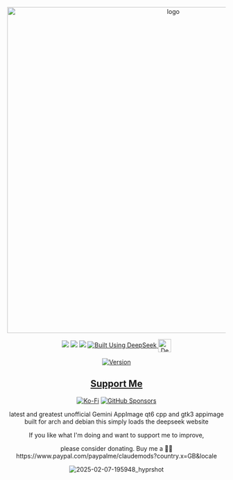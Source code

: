 <p align="center">
    <img width="750" src="https://i.postimg.cc/Dzt3wkW2/Google-Gemini-logo-svg.png" alt="logo">
</p>

<div align="center">

  <a href="https://www.linux.org" target="_blank"><img src="https://img.shields.io/badge/OS-Linux-e06c75?style=for-the-badge&logo=linux" /></a>
           <a href="https://archlinux.org" target="_blank"><img src="https://img.shields.io/badge/DISTRO-Arch-56b6c2?style=for-the-badge&logo=arch-linux" /></a>
           <a href="https://www.debian.org" target="_blank"><img src="https://img.shields.io/badge/DISTRO-Debian-CE0058?style=for-the-badge&logo=Debian" /></a>
  </a>
  <a href="https://chat.deepseek.com/" target="_blank">
  <img src="https://img.shields.io/badge/Built_Using-DeepSeek-4D6BFE?style=for-the-badge&logo=deepseek&logoColor=4D6BFE" alt="Built Using DeepSeek">
  <img src="https://i.postimg.cc/ydBbyvRt/Deepseek.jpg" alt="DeepSeek Logo" style="height: 30px; vertical-align: middle;">
</a>

<div align="center">

[![Version](https://img.shields.io/github/v/release/claudemods/GeminiAppImage?color=FFD700&label=Latest%20Release&style=for-the-badge)](https://github.com/claudemods/GeminiAppImage/releases/tag/v1.0-07-02-2025)
<div align="center">

## [ Support Me ](https://www.paypal.com/paypalme/claudemods?country.x=GB&locale)

</div>

<div align="center">

[![Ko-Fi](https://img.shields.io/badge/Ko--fi-F16061?style=for-the-badge&label=claudemods&color=3399FF&Linux&logo=ko-fi&logoColor=white)](https://ko-fi.com/claudemods)
[![GitHub Sponsors](https://img.shields.io/badge/sponsor-30363D?style=for-the-badge&label=claudemods&color=A836FF&logo=GitHub-Sponsors&logoColor=#white)](https://github.com/sponsors/claudemods)</div>




latest and greatest unofficial Gemini AppImage
qt6 cpp and gtk3 appimage built for arch and debian
this simply loads the deepseek website 


If you like what I'm doing and want to support me to improve, 
<div align="center">
please consider donating. Buy me a 🍕🥧 https://www.paypal.com/paypalme/claudemods?country.x=GB&locale

![2025-02-07-195948_hyprshot](https://github.com/user-attachments/assets/b13ef88f-c925-4a8a-a1c3-450339bf5fff)





